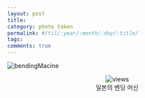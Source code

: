 ```yaml
---
layout: post
title: 
category: photo taken
permalink: #/til/:year/:month/:day/:title/
tags:
comments: true
---
```


![bendingMacine](https://github.com/developersoom/developersoom.github.io/blob/master/assets/phototaken/bendingMachine.JPG)

<center>
 <figure>
 <img src="https://github.com/developersoom/developersoom.github.io/blob/master/assets/phototaken/bendingMachine.JPG" alt="views">
 <figcaption>일본의 벤딩 머신</figcaption>
 </figure>
 </center>